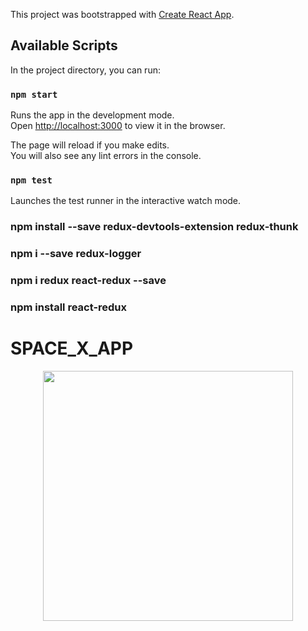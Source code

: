 This project was bootstrapped with [Create React App](https://github.com/facebook/create-react-app).

## Available Scripts

In the project directory, you can run:

### `npm start`

Runs the app in the development mode.<br />
Open [http://localhost:3000](http://localhost:3000) to view it in the browser.

The page will reload if you make edits.<br />
You will also see any lint errors in the console.

### `npm test`

Launches the test runner in the interactive watch mode.<br />


### npm install --save redux-devtools-extension redux-thunk

### npm i --save redux-logger

### npm i redux react-redux --save
### npm install react-redux
# SPACE_X_APP

<div align="center">
    <img src="/screenshots/screen1.jpg" width="400px"</img> 
</div>
